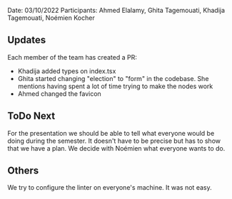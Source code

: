 Date: 03/10/2022 Participants: Ahmed Elalamy, Ghita Tagemouati, Khadija Tagemouati, Noémien Kocher

## Updates

Each member of the team has created a PR:
- Khadija added types on index.tsx
- Ghita started changing "election" to "form" in the codebase. She mentions having spent a lot of time trying to make the nodes work
- Ahmed changed the favicon

## ToDo Next

For the presentation we should be able to tell what everyone would be doing during the semester. It doesn't have to be precise but has to show that we have a plan. 
We decide with Noémien what everyone wants to do.

## Others

We try to configure the linter on everyone's machine. It was not easy.
